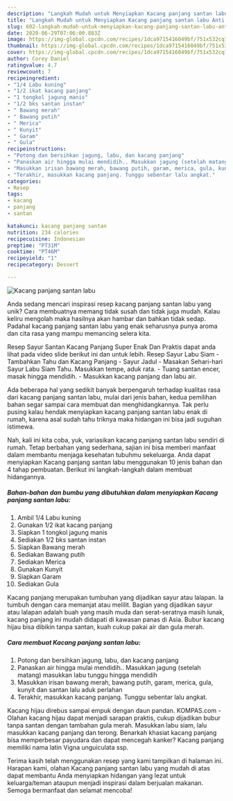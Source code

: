 ```yaml
---
description: "Langkah Mudah untuk Menyiapkan Kacang panjang santan labu Anti Gagal"
title: "Langkah Mudah untuk Menyiapkan Kacang panjang santan labu Anti Gagal"
slug: 602-langkah-mudah-untuk-menyiapkan-kacang-panjang-santan-labu-anti-gagal
date: 2020-06-29T07:06:00.883Z
image: https://img-global.cpcdn.com/recipes/1dca9715416049bf/751x532cq70/kacang-panjang-santan-labu-foto-resep-utama.jpg
thumbnail: https://img-global.cpcdn.com/recipes/1dca9715416049bf/751x532cq70/kacang-panjang-santan-labu-foto-resep-utama.jpg
cover: https://img-global.cpcdn.com/recipes/1dca9715416049bf/751x532cq70/kacang-panjang-santan-labu-foto-resep-utama.jpg
author: Corey Daniel
ratingvalue: 4.7
reviewcount: 7
recipeingredient:
- "1/4 Labu kuning"
- "1/2 ikat kacang panjang"
- "1 tongkol jagung manis"
- "1/2 bks santan instan"
- " Bawang merah"
- " Bawang putih"
- " Merica"
- " Kunyit"
- " Garam"
- " Gula"
recipeinstructions:
- "Potong dan bersihkan jagung, labu, dan kacang panjang"
- "Panaskan air hingga mulai mendidih.. Masukkan jagung (setelah matang) masukkan labu tunggu hingga mendidih"
- "Masukkan irisan bawang merah, bawang putih, garam, merica, gula, kunyit dan santan lalu aduk perlahan"
- "Terakhir, masukkan kacang panjang. Tunggu sebentar lalu angkat."
categories:
- Resep
tags:
- kacang
- panjang
- santan

katakunci: kacang panjang santan 
nutrition: 234 calories
recipecuisine: Indonesian
preptime: "PT31M"
cooktime: "PT46M"
recipeyield: "1"
recipecategory: Dessert

---
```



![Kacang panjang santan labu](https://img-global.cpcdn.com/recipes/1dca9715416049bf/751x532cq70/kacang-panjang-santan-labu-foto-resep-utama.jpg)

Anda sedang mencari inspirasi resep kacang panjang santan labu yang unik? Cara membuatnya memang tidak susah dan tidak juga mudah. Kalau keliru mengolah maka hasilnya akan hambar dan bahkan tidak sedap. Padahal kacang panjang santan labu yang enak seharusnya punya aroma dan cita rasa yang mampu memancing selera kita.

Resep Sayur Santan Kacang Panjang Super Enak Dan Praktis dapat anda lihat pada video slide berikut ini dan untuk lebih. Resep Sayur Labu Siam - Tambahkan Tahu dan Kacang Panjang - Sayur Jadul - Masakan Sehari-hari Sayur Labu Siam Tahu. Masukkan tempe, aduk rata. - Tuang santan encer, masak hingga mendidih. - Masukkan kacang panjang dan labu air.

Ada beberapa hal yang sedikit banyak berpengaruh terhadap kualitas rasa dari kacang panjang santan labu, mulai dari jenis bahan, kedua pemilihan bahan segar sampai cara membuat dan menghidangkannya. Tak perlu pusing kalau hendak menyiapkan kacang panjang santan labu enak di rumah, karena asal sudah tahu triknya maka hidangan ini bisa jadi suguhan istimewa.


Nah, kali ini kita coba, yuk, variasikan kacang panjang santan labu sendiri di rumah. Tetap berbahan yang sederhana, sajian ini bisa memberi manfaat dalam membantu menjaga kesehatan tubuhmu sekeluarga. Anda dapat menyiapkan Kacang panjang santan labu menggunakan 10 jenis bahan dan 4 tahap pembuatan. Berikut ini langkah-langkah dalam membuat hidangannya.

<!--inarticleads1-->

##### Bahan-bahan dan bumbu yang dibutuhkan dalam menyiapkan Kacang panjang santan labu:

1. Ambil 1/4 Labu kuning
1. Gunakan 1/2 ikat kacang panjang
1. Siapkan 1 tongkol jagung manis
1. Sediakan 1/2 bks santan instan
1. Siapkan  Bawang merah
1. Sediakan  Bawang putih
1. Sediakan  Merica
1. Gunakan  Kunyit
1. Siapkan  Garam
1. Sediakan  Gula


Kacang panjang merupakan tumbuhan yang dijadikan sayur atau lalapan. Ia tumbuh dengan cara memanjat atau melilit. Bagian yang dijadikan sayur atau lalapan adalah buah yang masih muda dan serat-seratnya masih lunak, kacang panjang ini mudah didapati di kawasan panas di Asia. Bubur kacang hijau bisa dibikin tanpa santan, kuah cukup pakai air dan gula merah. 

<!--inarticleads2-->

##### Cara membuat Kacang panjang santan labu:

1. Potong dan bersihkan jagung, labu, dan kacang panjang
1. Panaskan air hingga mulai mendidih.. Masukkan jagung (setelah matang) masukkan labu tunggu hingga mendidih
1. Masukkan irisan bawang merah, bawang putih, garam, merica, gula, kunyit dan santan lalu aduk perlahan
1. Terakhir, masukkan kacang panjang. Tunggu sebentar lalu angkat.


Kacang hijau direbus sampai empuk dengan daun pandan. KOMPAS.com - Olahan kacang hijau dapat menjadi sarapan praktis, cukup dijadikan bubur tanpa santan dengan tambahan gula merah. Masukkan labu siam, lalu masukkan kacang panjang dan terong. Benarkah khasiat kacang panjang bisa memperbesar payudara dan dapat mencegah kanker? Kacang panjang memiliki nama latin Vigna unguiculata ssp. 

Terima kasih telah menggunakan resep yang kami tampilkan di halaman ini. Harapan kami, olahan Kacang panjang santan labu yang mudah di atas dapat membantu Anda menyiapkan hidangan yang lezat untuk keluarga/teman ataupun menjadi inspirasi dalam berjualan makanan. Semoga bermanfaat dan selamat mencoba!
